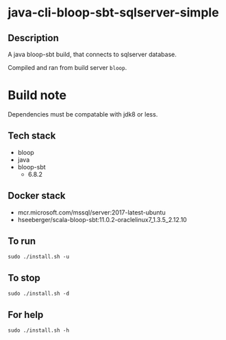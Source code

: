 # java-cli-bloop-sbt-sqlserver-simple

## Description
A java bloop-sbt build, that connects to sqlserver database.

Compiled and ran from build server `bloop`.

# Build note
Dependencies must be compatable with jdk8 or less.

## Tech stack
- bloop
- java
- bloop-sbt
  - 6.8.2

## Docker stack
- mcr.microsoft.com/mssql/server:2017-latest-ubuntu
- hseeberger/scala-bloop-sbt:11.0.2-oraclelinux7_1.3.5_2.12.10

## To run
`sudo ./install.sh -u`

## To stop
`sudo ./install.sh -d`

## For help
`sudo ./install.sh -h`
